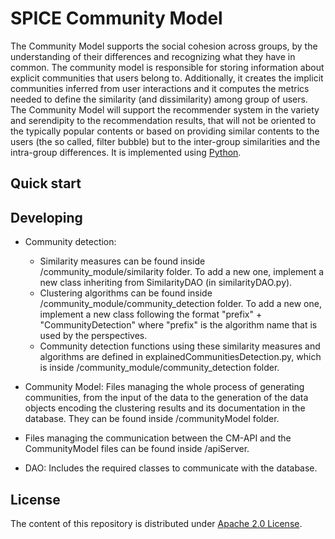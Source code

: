 
# SPICE Community Model

The Community Model supports the social cohesion across groups, by the understanding of their differences and recognizing what they have in common. The community model is responsible for storing information about explicit communities that users belong to. Additionally, it creates the implicit communities inferred from user interactions and it computes the metrics needed to define the similarity (and dissimilarity) among group of users. The Community Model will support the recommender system in the variety and serendipity to the recommendation results, that will not be oriented to the typically popular contents or based on providing similar contents to the users (the so called, filter bubble) but to the inter-group similarities and the intra-group differences. 
It is implemented using [Python](https://www.python.org).

## Quick start


## Developing

- Community detection:
    - Similarity measures can be found inside /community_module/similarity folder. To add a new one, implement a new class inheriting from SimilarityDAO (in similarityDAO.py).
    - Clustering algorithms can be found inside /community_module/community_detection folder. To add a new one, implement a new class following the format "prefix" + "CommunityDetection" where "prefix" is the algorithm name that is used by the perspectives.
    - Community detection functions using these similarity measures and algorithms are defined in explainedCommunitiesDetection.py, which is inside /community_module/community_detection folder.

- Community Model: Files managing the whole process of generating communities, from the input of the data to the generation of the data objects encoding the clustering results and its documentation in the database. They can be found inside /communityModel folder.

- Files managing the communication between the CM-API and the CommunityModel files can be found inside /apiServer.

- DAO: Includes the required classes to communicate with the database.

## License

The content of this repository is distributed under [Apache 2.0 License](LICENSE).